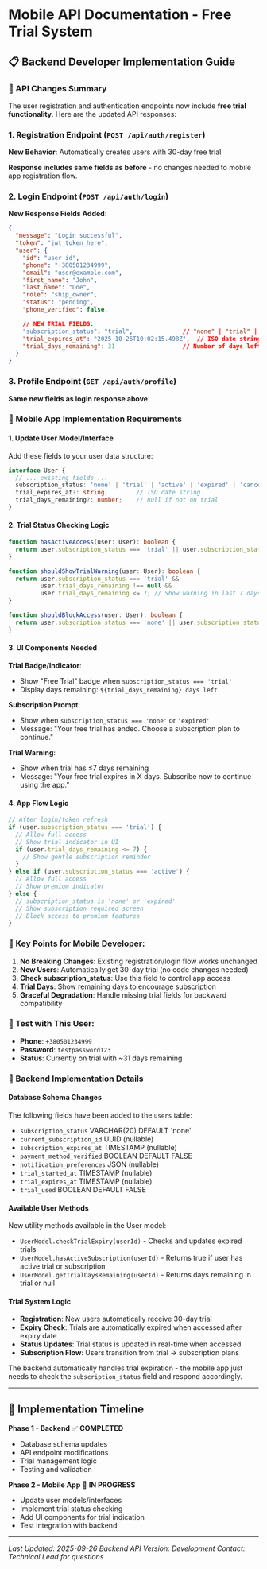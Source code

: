 # Mobile API Documentation - Free Trial System

## 📋 Backend Developer Implementation Guide

### 🔄 API Changes Summary

The user registration and authentication endpoints now include **free trial functionality**. Here are the updated API responses:

### 1. Registration Endpoint (`POST /api/auth/register`)
**New Behavior**: Automatically creates users with 30-day free trial

**Response includes same fields as before** - no changes needed to mobile app registration flow.

### 2. Login Endpoint (`POST /api/auth/login`)
**New Response Fields Added**:
```json
{
  "message": "Login successful",
  "token": "jwt_token_here",
  "user": {
    "id": "user_id",
    "phone": "+380501234999",
    "email": "user@example.com",
    "first_name": "John",
    "last_name": "Doe",
    "role": "ship_owner",
    "status": "pending",
    "phone_verified": false,

    // NEW TRIAL FIELDS:
    "subscription_status": "trial",              // "none" | "trial" | "active" | "expired" | "cancelled"
    "trial_expires_at": "2025-10-26T10:02:15.498Z",  // ISO date string
    "trial_days_remaining": 31                   // Number of days left
  }
}
```

### 3. Profile Endpoint (`GET /api/auth/profile`)
**Same new fields as login response above**

### 📱 Mobile App Implementation Requirements

#### 1. Update User Model/Interface
Add these fields to your user data structure:
```typescript
interface User {
  // ... existing fields ...
  subscription_status: 'none' | 'trial' | 'active' | 'expired' | 'cancelled';
  trial_expires_at?: string;        // ISO date string
  trial_days_remaining?: number;    // null if not on trial
}
```

#### 2. Trial Status Checking Logic
```typescript
function hasActiveAccess(user: User): boolean {
  return user.subscription_status === 'trial' || user.subscription_status === 'active';
}

function shouldShowTrialWarning(user: User): boolean {
  return user.subscription_status === 'trial' &&
         user.trial_days_remaining !== null &&
         user.trial_days_remaining <= 7; // Show warning in last 7 days
}

function shouldBlockAccess(user: User): boolean {
  return user.subscription_status === 'none' || user.subscription_status === 'expired';
}
```

#### 3. UI Components Needed

**Trial Badge/Indicator**:
- Show "Free Trial" badge when `subscription_status === 'trial'`
- Display days remaining: `${trial_days_remaining} days left`

**Subscription Prompt**:
- Show when `subscription_status === 'none'` or `'expired'`
- Message: "Your free trial has ended. Choose a subscription plan to continue."

**Trial Warning**:
- Show when trial has ≤7 days remaining
- Message: "Your free trial expires in X days. Subscribe now to continue using the app."

#### 4. App Flow Logic

```typescript
// After login/token refresh
if (user.subscription_status === 'trial') {
  // Allow full access
  // Show trial indicator in UI
  if (user.trial_days_remaining <= 7) {
    // Show gentle subscription reminder
  }
} else if (user.subscription_status === 'active') {
  // Allow full access
  // Show premium indicator
} else {
  // subscription_status is 'none' or 'expired'
  // Show subscription required screen
  // Block access to premium features
}
```

### 🎯 Key Points for Mobile Developer:

1. **No Breaking Changes**: Existing registration/login flow works unchanged
2. **New Users**: Automatically get 30-day trial (no code changes needed)
3. **Check subscription_status**: Use this field to control app access
4. **Trial Days**: Show remaining days to encourage subscription
5. **Graceful Degradation**: Handle missing trial fields for backward compatibility

### 🧪 Test with This User:
- **Phone**: `+380501234999`
- **Password**: `testpassword123`
- **Status**: Currently on trial with ~31 days remaining

### 🔧 Backend Implementation Details

#### Database Schema Changes
The following fields have been added to the `users` table:
- `subscription_status` VARCHAR(20) DEFAULT 'none'
- `current_subscription_id` UUID (nullable)
- `subscription_expires_at` TIMESTAMP (nullable)
- `payment_method_verified` BOOLEAN DEFAULT FALSE
- `notification_preferences` JSON (nullable)
- `trial_started_at` TIMESTAMP (nullable)
- `trial_expires_at` TIMESTAMP (nullable)
- `trial_used` BOOLEAN DEFAULT FALSE

#### Available User Methods
New utility methods available in the User model:
- `UserModel.checkTrialExpiry(userId)` - Checks and updates expired trials
- `UserModel.hasActiveSubscription(userId)` - Returns true if user has active trial or subscription
- `UserModel.getTrialDaysRemaining(userId)` - Returns days remaining in trial or null

#### Trial System Logic
- **Registration**: New users automatically receive 30-day trial
- **Expiry Check**: Trials are automatically expired when accessed after expiry date
- **Status Updates**: Trial status is updated in real-time when accessed
- **Subscription Flow**: Users transition from trial → subscription plans

The backend automatically handles trial expiration - the mobile app just needs to check the `subscription_status` field and respond accordingly.

---

## 📅 Implementation Timeline

**Phase 1 - Backend** ✅ **COMPLETED**
- Database schema updates
- API endpoint modifications
- Trial management logic
- Testing and validation

**Phase 2 - Mobile App** 🔄 **IN PROGRESS**
- Update user models/interfaces
- Implement trial status checking
- Add UI components for trial indication
- Test integration with backend

---

*Last Updated: 2025-09-26*
*Backend API Version: Development*
*Contact: Technical Lead for questions*